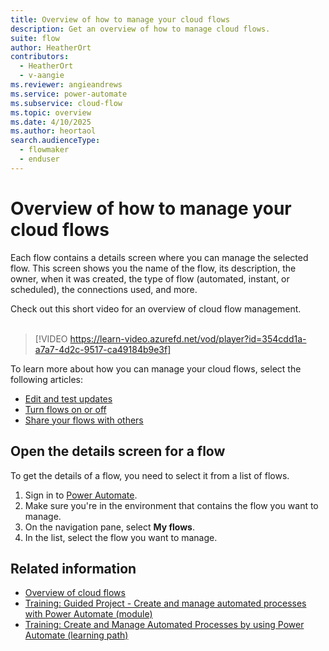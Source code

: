 ```yaml
---
title: Overview of how to manage your cloud flows
description: Get an overview of how to manage cloud flows.
suite: flow
author: HeatherOrt
contributors:
  - HeatherOrt
  - v-aangie
ms.reviewer: angieandrews
ms.service: power-automate
ms.subservice: cloud-flow
ms.topic: overview
ms.date: 4/10/2025
ms.author: heortaol
search.audienceType: 
  - flowmaker
  - enduser
---
```


# Overview of how to manage your cloud flows

Each flow contains a details screen where you can manage the selected flow. This screen shows you the name of the flow, its description, the owner, when it was created, the type of flow (automated, instant, or scheduled), the connections used, and more.

Check out this short video for an overview of cloud flow management.<br/><br/>

>[!VIDEO https://learn-video.azurefd.net/vod/player?id=354cdd1a-a7a7-4d2c-9517-ca49184b9e3f]

To learn more about how you can manage your cloud flows, select the following articles:

- [Edit and test updates](error-checker.md)
- [Turn flows on or off](disable-flow.md)
- [Share your flows with others](create-team-flows.md)

## Open the details screen for a flow

To get the details of a flow, you need to select it from a list of flows.

1. Sign in to [Power Automate](http://powerautomate.com).
1. Make sure you're in the environment that contains the flow you want to manage.
1. On the navigation pane, select **My flows**.
1. In the list, select the flow you want to manage.

## Related information

- [Overview of cloud flows](overview-cloud.md)
- [Training: Guided Project - Create and manage automated processes with Power Automate (module)](/training/modules/create-manage-automated-processes-with-power-automate/)
- [Training: Create and Manage Automated Processes by using Power Automate (learning path)](/training/paths/create-manage-automated-processes-by-using-power-automate/)
